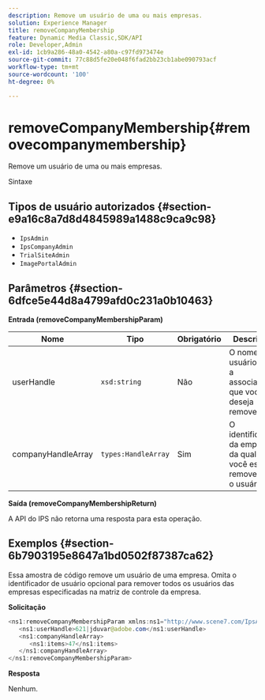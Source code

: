 ```yaml
---
description: Remove um usuário de uma ou mais empresas.
solution: Experience Manager
title: removeCompanyMembership
feature: Dynamic Media Classic,SDK/API
role: Developer,Admin
exl-id: 1cb9a286-48a0-4542-a80a-c97fd973474e
source-git-commit: 77c88d5fe20e048f6fad2bb23cb1abe090793acf
workflow-type: tm+mt
source-wordcount: '100'
ht-degree: 0%

---
```


# removeCompanyMembership{#removecompanymembership}

Remove um usuário de uma ou mais empresas.

Sintaxe

## Tipos de usuário autorizados {#section-e9a16c8a7d8d4845989a1488c9ca9c98}

* `IpsAdmin`
* `IpsCompanyAdmin`
* `TrialSiteAdmin`
* `ImagePortalAdmin`

## Parâmetros {#section-6dfce5e44d8a4799afd0c231a0b10463}

**Entrada (removeCompanyMembershipParam)**

| Nome | Tipo | Obrigatório | Descrição |
|---|---|---|---|
| userHandle | `xsd:string` | Não | O nome do usuário com a associação que você deseja remover. |
| companyHandleArray | `types:HandleArray` | Sim | O identificador da empresa da qual você está removendo o usuário. |

**Saída (removeCompanyMembershipReturn)**

A API do IPS não retorna uma resposta para esta operação.

## Exemplos {#section-6b7903195e8647a1bd0502f87387ca62}

Essa amostra de código remove um usuário de uma empresa. Omita o identificador de usuário opcional para remover todos os usuários das empresas especificadas na matriz de controle da empresa.

**Solicitação**

```java
<ns1:removeCompanyMembershipParam xmlns:ns1="http://www.scene7.com/IpsApi/xsd">
   <ns1:userHandle>621|jduvar@adobe.com</ns1:userHandle>
   <ns1:companyHandleArray>
      <ns1:items>47</ns1:items>
   </ns1:companyHandleArray>
</ns1:removeCompanyMembershipParam>
```

**Resposta**

Nenhum.
